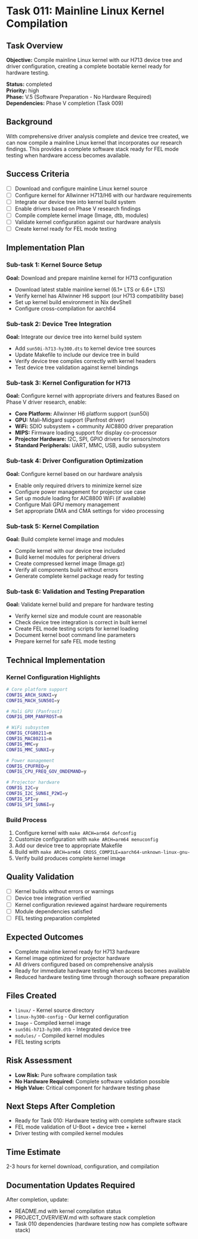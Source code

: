# Task 011: Mainline Linux Kernel Compilation

## Task Overview
**Objective:** Compile mainline Linux kernel with our H713 device tree and driver configuration, creating a complete bootable kernel ready for hardware testing.

**Status:** completed  
**Priority:** high  
**Phase:** V.5 (Software Preparation - No Hardware Required)  
**Dependencies:** Phase V completion (Task 009)

## Background
With comprehensive driver analysis complete and device tree created, we can now compile a mainline Linux kernel that incorporates our research findings. This provides a complete software stack ready for FEL mode testing when hardware access becomes available.

## Success Criteria
- [ ] Download and configure mainline Linux kernel source
- [ ] Configure kernel for Allwinner H713/H6 with our hardware requirements
- [ ] Integrate our device tree into kernel build system
- [ ] Enable drivers based on Phase V research findings
- [ ] Compile complete kernel image (Image, dtb, modules)
- [ ] Validate kernel configuration against our hardware analysis
- [ ] Create kernel ready for FEL mode testing

## Implementation Plan

### Sub-task 1: Kernel Source Setup
**Goal:** Download and prepare mainline kernel for H713 configuration
- Download latest stable mainline kernel (6.1+ LTS or 6.6+ LTS)
- Verify kernel has Allwinner H6 support (our H713 compatibility base)
- Set up kernel build environment in Nix devShell
- Configure cross-compilation for aarch64

### Sub-task 2: Device Tree Integration
**Goal:** Integrate our device tree into kernel build system
- Add `sun50i-h713-hy300.dts` to kernel device tree sources
- Update Makefile to include our device tree in build
- Verify device tree compiles correctly with kernel headers
- Test device tree validation against kernel bindings

### Sub-task 3: Kernel Configuration for H713
**Goal:** Configure kernel with appropriate drivers and features
Based on Phase V driver research, enable:
- **Core Platform:** Allwinner H6 platform support (sun50i)
- **GPU:** Mali-Midgard support (Panfrost driver)
- **WiFi:** SDIO subsystem + community AIC8800 driver preparation
- **MIPS:** Firmware loading support for display co-processor
- **Projector Hardware:** I2C, SPI, GPIO drivers for sensors/motors
- **Standard Peripherals:** UART, MMC, USB, audio subsystem

### Sub-task 4: Driver Configuration Optimization
**Goal:** Configure kernel based on our hardware analysis
- Enable only required drivers to minimize kernel size
- Configure power management for projector use case
- Set up module loading for AIC8800 WiFi (if available)
- Configure Mali GPU memory management
- Set appropriate DMA and CMA settings for video processing

### Sub-task 5: Kernel Compilation
**Goal:** Build complete kernel image and modules
- Compile kernel with our device tree included
- Build kernel modules for peripheral drivers
- Create compressed kernel image (Image.gz)
- Verify all components build without errors
- Generate complete kernel package ready for testing

### Sub-task 6: Validation and Testing Preparation
**Goal:** Validate kernel build and prepare for hardware testing
- Verify kernel size and module count are reasonable
- Check device tree integration is correct in built kernel
- Create FEL mode testing scripts for kernel loading
- Document kernel boot command line parameters
- Prepare kernel for safe FEL mode testing

## Technical Implementation

### Kernel Configuration Highlights
```bash
# Core platform support
CONFIG_ARCH_SUNXI=y
CONFIG_MACH_SUN50I=y

# Mali GPU (Panfrost)
CONFIG_DRM_PANFROST=m

# WiFi subsystem
CONFIG_CFG80211=m
CONFIG_MAC80211=m
CONFIG_MMC=y
CONFIG_MMC_SUNXI=y

# Power management
CONFIG_CPUFREQ=y
CONFIG_CPU_FREQ_GOV_ONDEMAND=y

# Projector hardware
CONFIG_I2C=y
CONFIG_I2C_SUN6I_P2WI=y
CONFIG_SPI=y
CONFIG_SPI_SUN6I=y
```

### Build Process
1. Configure kernel with `make ARCH=arm64 defconfig`
2. Customize configuration with `make ARCH=arm64 menuconfig`
3. Add our device tree to appropriate Makefile
4. Build with `make ARCH=arm64 CROSS_COMPILE=aarch64-unknown-linux-gnu-`
5. Verify build produces complete kernel image

## Quality Validation
- [ ] Kernel builds without errors or warnings
- [ ] Device tree integration verified
- [ ] Kernel configuration reviewed against hardware requirements
- [ ] Module dependencies satisfied
- [ ] FEL testing preparation completed

## Expected Outcomes
- Complete mainline kernel ready for H713 hardware
- Kernel image optimized for projector hardware
- All drivers configured based on comprehensive analysis
- Ready for immediate hardware testing when access becomes available
- Reduced hardware testing time through thorough software preparation

## Files Created
- `linux/` - Kernel source directory
- `linux-hy300-config` - Our kernel configuration
- `Image` - Compiled kernel image
- `sun50i-h713-hy300.dtb` - Integrated device tree
- `modules/` - Compiled kernel modules
- FEL testing scripts

## Risk Assessment
- **Low Risk:** Pure software compilation task
- **No Hardware Required:** Complete software validation possible
- **High Value:** Critical component for hardware testing phase

## Next Steps After Completion
- Ready for Task 010: Hardware testing with complete software stack
- FEL mode validation of U-Boot + device tree + kernel
- Driver testing with compiled kernel modules

## Time Estimate
2-3 hours for kernel download, configuration, and compilation

## Documentation Updates Required
After completion, update:
- README.md with kernel compilation status
- PROJECT_OVERVIEW.md with software stack completion
- Task 010 dependencies (hardware testing now has complete software stack)